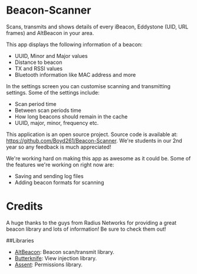 # Beacon-Scanner

Scans, transmits and shows details of every iBeacon, Eddystone (UID, URL frames) and AltBeacon in your area.

This app displays the following information of a beacon:
* UUID, Minor and Major values
* Distance to beacon
* TX and RSSI values
* Bluetooth information like MAC address and more

In the settings screen you can customise scanning and transmitting settings. Some of the settings include:
* Scan period time
* Between scan periods time
* How long beacons should remain in the cache
* UUID, major, minor, frequency etc.

This application is an open source project. Source code is available at: https://github.com/Boyd261/Beacon-Scanner. We're students in our 2nd year so any feedback is much appreciated!

We're working hard on making this app as awesome as it could be. Some of the features we're working on right now are:
* Saving and sending log files
* Adding beacon formats for scanning

# Credits

A huge thanks to the guys from Radius Networks for providing a great beacon library and lots of information! Be sure to check them out!

##Libraries

* [AltBeacon](https://altbeacon.github.io/android-beacon-library/index.html): Beacon scan/transmit library.
* [Butterknife](http://jakewharton.github.io/butterknife/): View injection library.
* [Assent](https://github.com/afollestad/assent): Permissions library.
